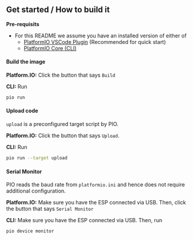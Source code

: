 ## Get started / How to build it

**Pre-requisits**
- For this README we assume you have an installed version of either of
  - [PlatformIO VSCode Plugin](https://platformio.org/platformio-ide) (Recommended for quick start)
  - [PlatformIO Core (CLI)](https://docs.platformio.org/en/latest/core/index.html)

#### Build the image

**Platform.IO:**
Click the button that says `Build`

**CLI:**
Run
```sh
pio run
```

#### Upload code

`upload` is a preconfigured target script by PIO.

**Platform.IO:**
Click the button that says `Upload`.

**CLI:**
Run
```sh
pio run --target upload
```

#### Serial Monitor

PIO reads the baud rate from `platformio.ini` and hence does not require additional configuration.

**Platform.IO:**
Make sure you have the ESP connected via USB.
Then, click the button that says `Serial Monitor`

**CLI:**
Make sure you have the ESP connected via USB.
Then, run

```sh
pio device monitor
```
